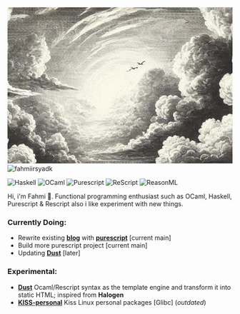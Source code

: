 

<img src="banner.jpg" style="width: 100%; height: 350px; object-fit: cover;">
<img src="https://komarev.com/ghpvc/?username=fahmiirsyadk" alt="fahmiirsyadk" />

![Haskell](https://img.shields.io/badge/Haskell-5e5086?style=for-the-badge&logo=haskell&logoColor=white)
![OCaml](https://img.shields.io/badge/OCaml-%23E98407.svg?style=for-the-badge&logo=ocaml&logoColor=white)
![Purescript](https://img.shields.io/badge/Purescript-black.svg?style=for-the-badge&logo=Purescript&logoColor=white)
![ReScript](https://img.shields.io/badge/rescript-%2314162c?style=for-the-badge&logo=rescript&logoColor=e34c4c)
![ReasonML](https://img.shields.io/badge/reason-%23DC322F.svg?style=for-the-badge&logo=reason&logoColor=white)
<br/>
<p style="font-style: monospace;">
Hi, i'm Fahmi 👋. Functional programming enthusiast such as OCaml, Haskell, Purescript & Rescript also i like experiment with new things.
</p>

### Currently Doing:
- Rewrite existing **[blog](https://github.com/fahmiirsyadk/site)** with **[purescript](https://github.com/purescript/purescript)** [current main]
- Build more purescript project [current main]
- Updating **[Dust](https://github.com/fahmiirsyadk/dust)** [later]


### Experimental:
- **[Dust](https://github.com/fahmiirsyadk/dust)** Ocaml/Rescript syntax as the template engine and transform it into static HTML; inspired from **Halogen**
- **[KISS-personal](https://github.com/fahmiirsyadk/kiss-personal)** Kiss Linux personal packages [Glibc] (_outdated_)
